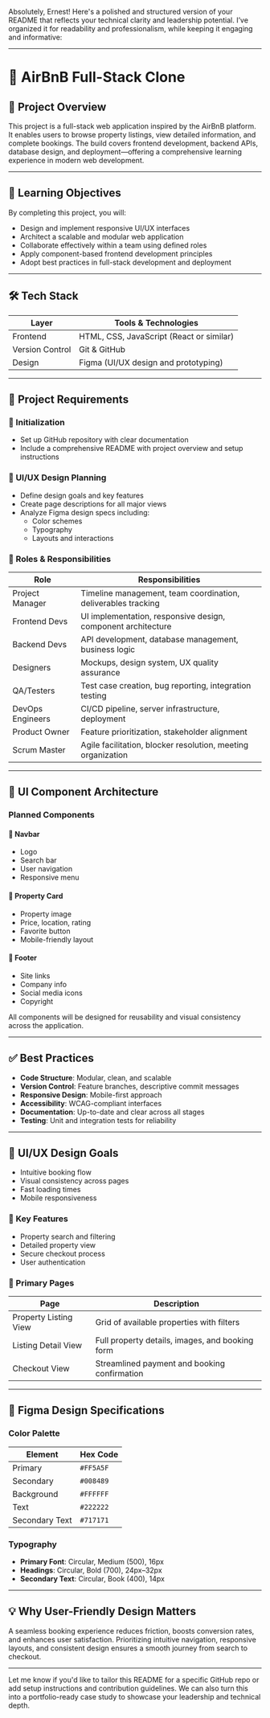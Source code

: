 Absolutely, Ernest! Here's a polished and structured version of your README that reflects your technical clarity and leadership potential. I’ve organized it for readability and professionalism, while keeping it engaging and informative:

---

# 🏡 AirBnB Full-Stack Clone

## 📌 Project Overview

This project is a full-stack web application inspired by the AirBnB platform. It enables users to browse property listings, view detailed information, and complete bookings. The build covers frontend development, backend APIs, database design, and deployment—offering a comprehensive learning experience in modern web development.

---

## 🎯 Learning Objectives

By completing this project, you will:

- Design and implement responsive UI/UX interfaces
- Architect a scalable and modular web application
- Collaborate effectively within a team using defined roles
- Apply component-based frontend development principles
- Adopt best practices in full-stack development and deployment

---

## 🛠️ Tech Stack

| Layer         | Tools & Technologies                          |
|--------------|------------------------------------------------|
| Frontend     | HTML, CSS, JavaScript (React or similar)       |
| Version Control | Git & GitHub                                |
| Design       | Figma (UI/UX design and prototyping)           |

---

## 🚀 Project Requirements

### 🔧 Initialization

- Set up GitHub repository with clear documentation
- Include a comprehensive README with project overview and setup instructions

### 🎨 UI/UX Design Planning

- Define design goals and key features
- Create page descriptions for all major views
- Analyze Figma design specs including:
  - Color schemes
  - Typography
  - Layouts and interactions

### 👥 Roles & Responsibilities

| Role              | Responsibilities                                                                 |
|-------------------|----------------------------------------------------------------------------------|
| Project Manager   | Timeline management, team coordination, deliverables tracking                    |
| Frontend Devs     | UI implementation, responsive design, component architecture                     |
| Backend Devs      | API development, database management, business logic                             |
| Designers         | Mockups, design system, UX quality assurance                                     |
| QA/Testers        | Test case creation, bug reporting, integration testing                           |
| DevOps Engineers  | CI/CD pipeline, server infrastructure, deployment                                |
| Product Owner     | Feature prioritization, stakeholder alignment                                    |
| Scrum Master      | Agile facilitation, blocker resolution, meeting organization                     |

---

## 🧩 UI Component Architecture

### Planned Components

#### 🔹 Navbar
- Logo
- Search bar
- User navigation
- Responsive menu

#### 🔹 Property Card
- Property image
- Price, location, rating
- Favorite button
- Mobile-friendly layout

#### 🔹 Footer
- Site links
- Company info
- Social media icons
- Copyright

All components will be designed for reusability and visual consistency across the application.

---

## ✅ Best Practices

- **Code Structure**: Modular, clean, and scalable
- **Version Control**: Feature branches, descriptive commit messages
- **Responsive Design**: Mobile-first approach
- **Accessibility**: WCAG-compliant interfaces
- **Documentation**: Up-to-date and clear across all stages
- **Testing**: Unit and integration tests for reliability

---

## 📱 UI/UX Design Goals

- Intuitive booking flow
- Visual consistency across pages
- Fast loading times
- Mobile responsiveness

### 🔑 Key Features

- Property search and filtering
- Detailed property view
- Secure checkout process
- User authentication

### 📄 Primary Pages

| Page                  | Description                                                               |
|-----------------------|---------------------------------------------------------------------------|
| Property Listing View | Grid of available properties with filters                                 |
| Listing Detail View   | Full property details, images, and booking form                           |
| Checkout View         | Streamlined payment and booking confirmation                              |

---

## 🎨 Figma Design Specifications

### Color Palette

| Element         | Hex Code   |
|----------------|------------|
| Primary         | `#FF5A5F`  |
| Secondary       | `#008489`  |
| Background      | `#FFFFFF`  |
| Text            | `#222222`  |
| Secondary Text  | `#717171`  |

### Typography

- **Primary Font**: Circular, Medium (500), 16px
- **Headings**: Circular, Bold (700), 24px–32px
- **Secondary Text**: Circular, Book (400), 14px

---

## 💡 Why User-Friendly Design Matters

A seamless booking experience reduces friction, boosts conversion rates, and enhances user satisfaction. Prioritizing intuitive navigation, responsive layouts, and consistent design ensures a smooth journey from search to checkout.

---

Let me know if you'd like to tailor this README for a specific GitHub repo or add setup instructions and contribution guidelines. We can also turn this into a portfolio-ready case study to showcase your leadership and technical depth.
